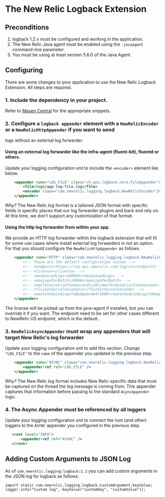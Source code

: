 # The New Relic Logback Extension

## Preconditions

1. logback 1.2.x must be configured and working in the application.
2. The New Relic Java agent must be enabled using the `-javaagent` command-line parameter.
3. You must be using at least version 5.6.0 of the Java Agent.

## Configuring

There are some changes to your application to use the New Relic
Logback Extension. All steps are required.

### 1. Include the dependency in your project.

Refer to [Maven Central](https://search.maven.org/search?q=g:com.newrelic.logging%20a:logback) for the appropriate snippets.

### 2. Configure a `logback appender` element with a `NewRelicEncoder` or a `NewRelicHttpAppender` if you want to send
logs without an external log forwarder.

#### Using an external log forwarder like the infra-agent (fluent-bit), fluentd or others.

Update your logging configuration xml to include the `<encoder>` element like below.

```xml
    <appender name="LOG_FILE" class="ch.qos.logback.core.FileAppender">
        <file>logs/app-log-file.log</file>
        <encoder class="com.newrelic.logging.logback.NewRelicEncoder"/>
    </appender>
```

*Why?* The New Relic log format is a tailored JSON format with specific fields in specific places
that our log forwarder plugins and back end rely on. At this time, we don't support any customization
of that format.

#### Using the http log forwarder from within your app.

We provide an HTTP log forwarder within the logback extension that will fit for some use cases where install
external log forwarders is not an option. For that you should configure the `NewRelicHttpAppender` as follows.

```xml
    <appender name="HTTP" class="com.newrelic.logging.logback.NewRelicHttpAppender">
        <!-- Those are the default configuration values -->
        <!-- <endpoint>https://log-api.newrelic.com/log/v1</endpoint> -->
        <!-- <license></license> -->
        <!-- <maxQueuedLogs>100000</maxQueuedLogs> -->
        <!-- <maxLogsPerBatch>10000</maxLogsPerBatch> -->
        <!-- <maxTerminationTimeSeconds>10</maxTerminationTimeSeconds> -->
        <!-- <flushIntervalSeconds>1</flushIntervalSeconds> -->
        <!-- <maxScheduledLogsToBeAppended>1000</maxScheduledLogsToBeAppended> -->
    </appender>
```

The license will be picked up from the java-agent if installed, but you can override it if you want.
The endpoint need to be set for other cases different to NewRelic US endpoint, which is the default.

### 3. `NewRelicAsyncAppender` must wrap any appenders that will target New Relic's log forwarder

Update your logging configuration xml to add this section. Change `"LOG_FILE"` to the `name` of the appender
you updated in the previous step.

```xml
    <appender name="ASYNC" class="com.newrelic.logging.logback.NewRelicAsyncAppender">
        <appender-ref ref="LOG_FILE" />
    </appender>
```

*Why?* The New Relic log format includes New Relic-specific data that must be captured on the thread the log message
is coming from. This appender captures that information before passing to the standard `AsyncAppender` logic. 

### 4. The Async Appender must be referenced by all loggers

Update your logging configuration xml to connect the root (and other) loggers to the `ASYNC` appender you configured
in the previous step.

```xml
   <root level="INFO">
       <appender-ref ref="ASYNC" />
   </root>
```

## Adding Custom Arguments to JSON Log

As of `com.newrelic.logging:logback:2.3` you can add custom arguments in the JSON log for logback as follows:

```
import static com.newrelic.logging.logback.CustomArgument.keyValue;
logger.info("Custom log", keyValue("customKey", "customValue"));
```
